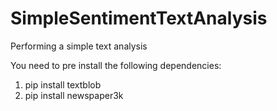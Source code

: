 # SimpleSentimentTextAnalysis
Performing a simple text analysis

You need to pre install the following dependencies:
1. pip install textblob
2. pip install newspaper3k
